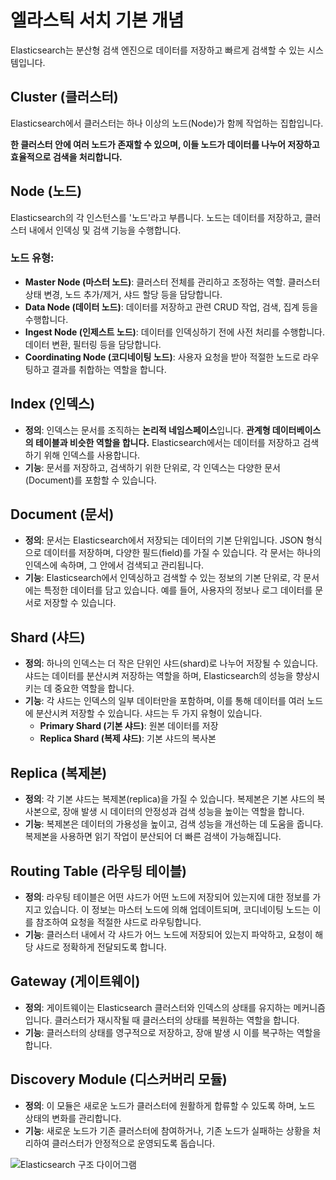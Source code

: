 # 엘라스틱 서치 기본 개념

Elasticsearch는 분산형 검색 엔진으로 데이터를 저장하고 빠르게 검색할 수 있는 시스템입니다.

## Cluster (클러스터)

Elasticsearch에서 클러스터는 하나 이상의 노드(Node)가 함께 작업하는 집합입니다.

**한 클러스터 안에 여러 노드가 존재할 수 있으며, 이들 노드가 데이터를 나누어 저장하고 효율적으로 검색을 처리합니다.**

## Node (노드)

Elasticsearch의 각 인스턴스를 '노드'라고 부릅니다. 노드는 데이터를 저장하고, 클러스터 내에서 인덱싱 및 검색 기능을 수행합니다.

### 노드 유형:

- **Master Node (마스터 노드)**: 클러스터 전체를 관리하고 조정하는 역할. 클러스터 상태 변경, 노드 추가/제거, 샤드 할당 등을 담당합니다.
- **Data Node (데이터 노드)**: 데이터를 저장하고 관련 CRUD 작업, 검색, 집계 등을 수행합니다.
- **Ingest Node (인제스트 노드)**: 데이터를 인덱싱하기 전에 사전 처리를 수행합니다. 데이터 변환, 필터링 등을 담당합니다.
- **Coordinating Node (코디네이팅 노드)**: 사용자 요청을 받아 적절한 노드로 라우팅하고 결과를 취합하는 역할을 합니다.

## Index (인덱스)

- **정의**: 인덱스는 문서를 조직하는 **논리적 네임스페이스**입니다. **관계형 데이터베이스의 테이블과 비슷한 역할을 합니다.** Elasticsearch에서는 데이터를 저장하고 검색하기 위해 인덱스를 사용합니다.
- **기능**: 문서를 저장하고, 검색하기 위한 단위로, 각 인덱스는 다양한 문서(Document)를 포함할 수 있습니다.

## Document (문서)

- **정의**: 문서는 Elasticsearch에서 저장되는 데이터의 기본 단위입니다. JSON 형식으로 데이터를 저장하며, 다양한 필드(field)를 가질 수 있습니다. 각 문서는 하나의 인덱스에 속하며, 그 안에서 검색되고 관리됩니다.
- **기능**: Elasticsearch에서 인덱싱하고 검색할 수 있는 정보의 기본 단위로, 각 문서에는 특정한 데이터를 담고 있습니다. 예를 들어, 사용자의 정보나 로그 데이터를 문서로 저장할 수 있습니다.

## Shard (샤드)

- **정의**: 하나의 인덱스는 더 작은 단위인 샤드(shard)로 나누어 저장될 수 있습니다. 샤드는 데이터를 분산시켜 저장하는 역할을 하며, Elasticsearch의 성능을 향상시키는 데 중요한 역할을 합니다.
- **기능**: 각 샤드는 인덱스의 일부 데이터만을 포함하며, 이를 통해 데이터를 여러 노드에 분산시켜 저장할 수 있습니다. 샤드는 두 가지 유형이 있습니다.
  - **Primary Shard (기본 샤드)**: 원본 데이터를 저장
  - **Replica Shard (복제 샤드)**: 기본 샤드의 복사본

## Replica (복제본)

- **정의**: 각 기본 샤드는 복제본(replica)을 가질 수 있습니다. 복제본은 기본 샤드의 복사본으로, 장애 발생 시 데이터의 안정성과 검색 성능을 높이는 역할을 합니다.
- **기능**: 복제본은 데이터의 가용성을 높이고, 검색 성능을 개선하는 데 도움을 줍니다. 복제본을 사용하면 읽기 작업이 분산되어 더 빠른 검색이 가능해집니다.

## Routing Table (라우팅 테이블)

- **정의**: 라우팅 테이블은 어떤 샤드가 어떤 노드에 저장되어 있는지에 대한 정보를 가지고 있습니다. 이 정보는 마스터 노드에 의해 업데이트되며, 코디네이팅 노드는 이를 참조하여 요청을 적절한 샤드로 라우팅합니다.
- **기능**: 클러스터 내에서 각 샤드가 어느 노드에 저장되어 있는지 파악하고, 요청이 해당 샤드로 정확하게 전달되도록 합니다.

## Gateway (게이트웨이)

- **정의**: 게이트웨이는 Elasticsearch 클러스터와 인덱스의 상태를 유지하는 메커니즘입니다. 클러스터가 재시작될 때 클러스터의 상태를 복원하는 역할을 합니다.
- **기능**: 클러스터의 상태를 영구적으로 저장하고, 장애 발생 시 이를 복구하는 역할을 합니다.

## Discovery Module (디스커버리 모듈)

- **정의**: 이 모듈은 새로운 노드가 클러스터에 원활하게 합류할 수 있도록 하며, 노드 상태의 변화를 관리합니다.
- **기능**: 새로운 노드가 기존 클러스터에 참여하거나, 기존 노드가 실패하는 상황을 처리하여 클러스터가 안정적으로 운영되도록 돕습니다.

![Elasticsearch 구조 다이어그램](https://prod-files-secure.s3.us-west-2.amazonaws.com/87d240b6-b6a0-4d94-b759-5a1349dc8070/561e3b2c-e074-4f99-918c-5291aa395e23/%E1%84%89%E1%85%B3%E1%84%8F%E1%85%B3%E1%84%85%E1%85%B5%E1%86%AB%E1%84%89%E1%85%A3%E1%86%BA_2025-04-14_%E1%84%8B%E1%85%A9%E1%84%92%E1%85%AE_1.13.27.png)
